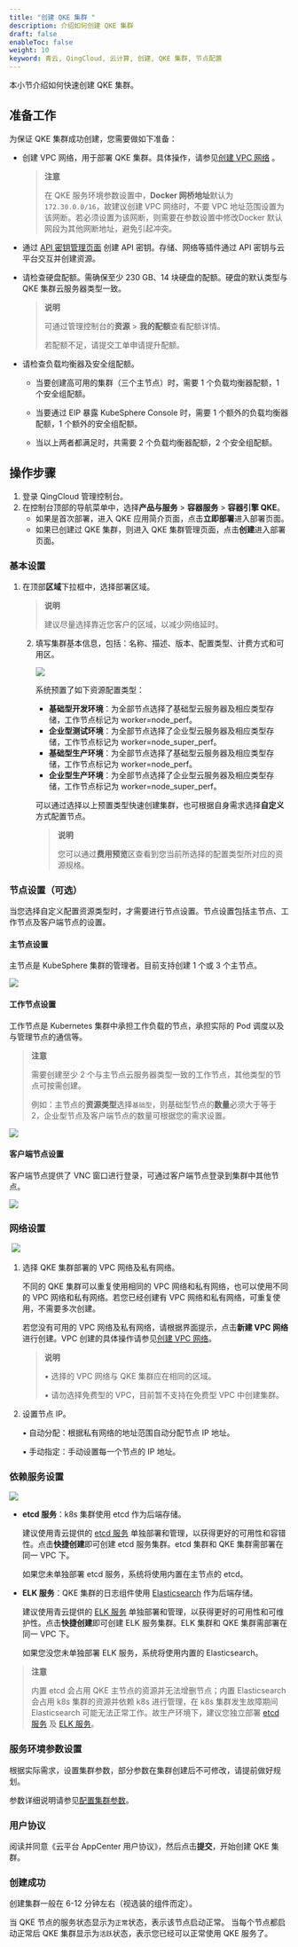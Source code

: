 ```yaml
---
title: "创建 QKE 集群 "
description: 介绍如何创建 QKE 集群
draft: false
enableToc: false
weight: 10
keyword: 青云, QingCloud, 云计算, 创建, QKE 集群, 节点配置
---
```


本小节介绍如何快速创建 QKE 集群。

## 准备工作

为保证 QKE 集群成功创建，您需要做如下准备：

- 创建 VPC 网络，用于部署 QKE 集群。具体操作，请参见[创建 VPC 网络](/network/vpc/manual/vpcnet/10_create_vpc/) 。

  > **注意**
  >
  > 在 QKE 服务环境参数设置中，**Docker 网桥地址**默认为`172.30.0.0/16`，故建议创建 VPC 网络时，不要 VPC 地址范围设置为该网断。若必须设置为该网断，则需要在参数设置中修改Docker 默认网段为其他网断地址，避免引起冲突。 

- 通过 [API 密钥管理页面](https://console.qingcloud.com/access_keys/) 创建 API 密钥。存储、网络等插件通过 API 密钥与云平台交互并创建资源。

- 请检查硬盘配额。需确保至少 230 GB、14 块硬盘的配额。硬盘的默认类型与 QKE 集群云服务器类型一致。

  >**说明**
  >
  >可通过管理控制台的**资源** > **我的配额**查看配额详情。
  >
  >若配额不足，请提交工单申请提升配额。

- 请检查负载均衡器及安全组配额。

  - 当要创建高可用的集群（三个主节点）时，需要 1 个负载均衡器配额，1 个安全组配额。

  - 当要通过 EIP 暴露 KubeSphere Console 时，需要 1 个额外的负载均衡器配额，1 个额外的安全组配额。
  - 当以上两者都满足时，共需要 2 个负载均衡器配额，2 个安全组配额。

## 操作步骤

1. 登录 QingCloud 管理控制台。
2. 在控制台顶部的导航菜单中，选择**产品与服务** > **容器服务** > **容器引擎 QKE**。
   - 如果是首次部署，进入 QKE 应用简介页面，点击**立即部署**进入部署页面。
   - 如果已创建过 QKE 集群，则进入 QKE 集群管理页面，点击**创建**进入部署页面。

### 基本设置

1. 在顶部**区域**下拉框中，选择部署区域。

   > **说明**
   >
   > 建议尽量选择靠近您客户的区域，以减少网络延时。

   2. 填写集群基本信息，包括：名称、描述、版本、配置类型、计费方式和可用区。

      ![](../../_images/create-basic-settings.png)

      系统预置了如下资源配置类型：

      - **基础型开发环境**：为全部节点选择了基础型云服务器及相应类型存储，工作节点标记为 worker=node_perf。
      - **企业型测试环境**：为全部节点选择了企业型云服务器及相应类型存储，工作节点标记为 worker=node_super_perf。
      - **基础型生产环境**：为全部节点选择了基础型云服务器及相应类型存储，工作节点标记为 worker=node_perf。
      - **企业型生产环境**：为全部节点选择了企业型云服务器及相应类型存储，工作节点标记为 worker=node_super_perf。

      可以通过选择以上预置类型快速创建集群，也可根据自身需求选择**自定义**方式配置节点。

      > **说明**
      >
      > 您可以通过**费用预览**区查看到您当前所选择的配置类型所对应的资源规格。

### 节点设置（可选）

当您选择自定义配置资源类型时，才需要进行节点设置。节点设置包括主节点、工作节点及客户端节点的设置。

#### **主节点设置**

主节点是 KubeSphere 集群的管理者。目前支持创建 1 个或 3 个主节点。

![](../../_images/create-master-settings.png)

#### 工作节点设置

工作节点是 Kubernetes 集群中承担工作负载的节点，承担实际的 Pod 调度以及与管理节点的通信等。

> **注意**
>
> 需要创建至少 2 个与主节点云服务器类型一致的工作节点，其他类型的节点可按需创建。
>
> 例如：主节点的**资源类型**选择`基础型`，则基础型节点的**数量**必须大于等于2，企业型节点及客户端节点的数量可根据您的需求设置。

![](../../_images/create-worker-settings.png)

#### **客户端节点设置**

客户端节点提供了 VNC 窗口进行登录，可通过客户端节点登录到集群中其他节点。

![](../../_images/create-client-settings.png)

### 网络设置

​	![](../../_images/create-network-settings.png)

1. 选择 QKE 集群部署的 VPC 网络及私有网络。

   不同的 QKE 集群可以重复使用相同的 VPC 网络和私有网络，也可以使用不同的 VPC 网络和私有网络。若您已经创建有 VPC 网络和私有网络，可重复使用，不需要多次创建。

   若您没有可用的 VPC 网络及私有网络，请根据界面提示，点击**新建 VPC 网络**进行创建。VPC 创建的具体操作请参见[创建 VPC 网络](/network/vpc/manual/vpcnet/10_create_vpc/)。

   > **说明**
   >
   > ▪︎ 选择的 VPC 网络与 QKE 集群应在相同的区域。
   >
   > ▪︎ 请勿选择免费型的 VPC，目前暂不支持在免费型 VPC 中创建集群。

2. 设置节点 IP。

   ▪︎ 自动分配：根据私有网络的地址范围自动分配节点 IP 地址。

   ▪︎ 手动指定：手动设置每一个节点的 IP 地址。

### 依赖服务设置

![](../../_images/create-external-service.png)

- **etcd 服务**：k8s 集群使用 etcd 作为后端存储。

  建议使用青云提供的 [etcd 服务](/middware/etcd/) 单独部署和管理，以获得更好的可用性和容错性。点击**快捷创建**即可创建 etcd 服务集群。etcd 集群和 QKE 集群需部署在同一 VPC 下。

  如果您未单独部署 etcd 服务，系统将使用内置在主节点的 etcd。

- **ELK 服务**：QKE 集群的日志组件使用 [Elasticsearch](https://github.com/elastic/elasticsearch) 作为后端存储。

  建议使用青云提供的 [ELK 服务](https://console.qingcloud.com/apps/app-p6au3oyq) 单独部署和管理，以获得更好的可用性和可维护性。点击**快捷创建**即可创建 ELK 服务集群。ELK 集群和 QKE 集群需部署在同一 VPC 下。

  如果您没您未单独部署 ELK 服务，系统将使用内置的 Elasticsearch。

> **注意**
>
> 内置 etcd 会占用 QKE 主节点的资源并无法增删节点；内置 Elasticsearch 会占用 k8s 集群的资源并依赖 k8s 进行管理，在 k8s 集群发生故障期间 Elasticsearch 可能无法正常工作。故生产环境下，建议您独立部署 [etcd 服务](/middware/etcd/) 及  [ELK 服务](/bigdata/elk/)。



### 服务环境参数设置

根据实际需求，设置集群参数，部分参数在集群创建后不可修改，请提前做好规划。

参数详细说明请参见[配置集群参数](../../manual/qke/paras_cfg/#参数说明)。

### 用户协议

阅读并同意《云平台 AppCenter 用户协议》，然后点击**提交**，开始创建 QKE 集群。

### 创建成功

创建集群一般在 6-12 分钟左右（视选装的组件而定）。

当 QKE 节点的服务状态显示为`正常`状态，表示该节点启动正常。 当每个节点都启动正常后 QKE 集群显示为`活跃`状态，表示您已经可以正常使用 QKE 服务了。



